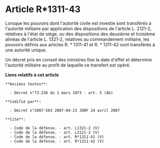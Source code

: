 # Article R*1311-43

Lorsque les pouvoirs dont l'autorité civile est investie sont transférés à l'autorité militaire par application des
dispositions de l'article L. 2121-2, relatives à l'état de siège, ou des dispositions des deuxième et troisième alinéas de
l'article L. 1321-2, relatives au commandement militaire, les pouvoirs définis aux articles R. * 1311-41 et R. * 1311-42 sont
transférés à une autorité unique. 

Un décret pris en conseil des ministres fixe la date d'effet et détermine l'autorité militaire au profit de laquelle ce
transfert est opéré.

**Liens relatifs à cet article**

	**Anciens textes**:

	  - Décret n°73-236 du 1 mars 1973 - art. 5 (Ab)

	**Codifié par**:

	  - Décret n°2007-583 2007-04-23 JORF 24 avril 2007

	**Cite**:

	  - Code de la défense. - art. L1321-2 (V)
	  - Code de la défense. - art. L2121-2 (V)
	  - Code de la défense. - art. R*1311-41 (V)
	  - Code de la défense. - art. R*1311-42 (V)
